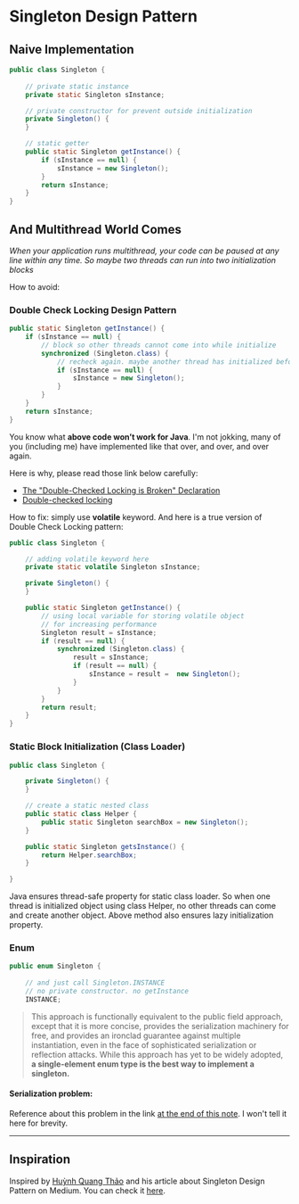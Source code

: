 # Singleton Design Pattern

## Naive Implementation

```java
public class Singleton {
    
    // private static instance
    private static Singleton sInstance;

    // private constructor for prevent outside initialization
    private Singleton() {
    }

    // static getter
    public static Singleton getInstance() {
        if (sInstance == null) {
            sInstance = new Singleton();
        }
        return sInstance;
    }
}
```

## And Multithread World Comes

_When your application runs multithread, your code can be paused at any line within any time. So maybe two threads can run into two initialization blocks_

How to avoid:

### Double Check Locking Design Pattern

```java
public static Singleton getInstance() {
    if (sInstance == null) {
        // block so other threads cannot come into while initialize
        synchronized (Singleton.class) {
            // recheck again. maybe another thread has initialized before
            if (sInstance == null) {
                sInstance = new Singleton();
            }
        }
    }
    return sInstance;
}
```

You know what **above code won’t work for Java**. I'm not jokking, many of you (including me) have implemented like that over, and over, and over again.

Here is why, please read those link below carefully:
* [The "Double-Checked Locking is Broken" Declaration](http://www.cs.umd.edu/~pugh/java/memoryModel/DoubleCheckedLocking.html)
* [Double-checked locking](https://en.wikipedia.org/wiki/Double-checked_locking)

How to fix: simply use **volatile** keyword. And here is a true version of Double Check Locking pattern:

```java
public class Singleton {

    // adding volatile keyword here
    private static volatile Singleton sInstance;

    private Singleton() {
    }

    public static Singleton getInstance() {
        // using local variable for storing volatile object
        // for increasing performance
        Singleton result = sInstance;
        if (result == null) {
            synchronized (Singleton.class) {
                result = sInstance;
                if (result == null) {
                    sInstance = result =  new Singleton();
                }
            }
        }
        return result;
    }
}
```

### Static Block Initialization (Class Loader)

```java
public class Singleton {

    private Singleton() {
    }

    // create a static nested class
    public static class Helper {
        public static Singleton searchBox = new Singleton();
    }

    public static Singleton getsInstance() {
        return Helper.searchBox;
    }

}
```

Java ensures thread-safe property for static class loader. So when one thread is initialized object using class Helper, no other threads can come and create another object. Above method also ensures lazy initialization property.

### Enum

```java
public enum Singleton {
    
    // and just call Singleton.INSTANCE
    // no private constructor. no getInstance
    INSTANCE;
```

> This approach is functionally equivalent to the public field approach, except that it is more concise, provides the serialization machinery for free, and provides an ironclad guarantee against multiple instantiation, even in the face of sophisticated serialization or reflection attacks. While this approach has yet to be widely adopted, **a single-element enum type is the best way to implement a singleton.**

#### Serialization problem:
Reference about this problem in the link [at the end of this note](singleton-pattern.md#Inspiration). I won't tell it here for brevity.

---
## Inspiration

Inspired by [Huỳnh Quang Thảo](https://blog.androidcafe.in/@huynhquangthao) and his article about Singleton Design Pattern on Medium. You can check it [here](https://blog.androidcafe.in/singleton-design-pattern-2c63dfcfccf2). 